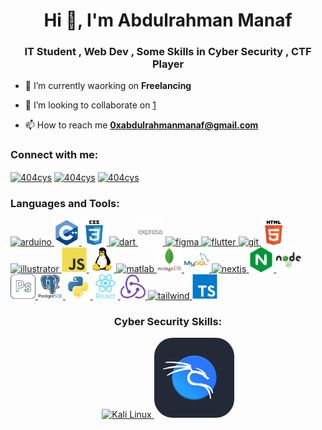 <h1 align="center">Hi 👋, I'm Abdulrahman Manaf</h1>
<h3 align="center">IT Student , Web Dev , Some Skills in Cyber Security , CTF Player</h3>

- 🔭 I’m currently waorking on **Freelancing**

- 👯 I’m looking to collaborate on [1](1)

- 📫 How to reach me **0xabdulrahmanmanaf@gmail.com**

<h3 align="left">Connect with me:</h3>
<p align="left">
<a href="https://twitter.com/404cys" target="blank"><img align="center" src="https://raw.githubusercontent.com/rahuldkjain/github-profile-readme-generator/master/src/images/icons/Social/twitter.svg" alt="404cys" height="30" width="40" /></a>
<a href="https://instagram.com/404cys" target="blank"><img align="center" src="https://raw.githubusercontent.com/rahuldkjain/github-profile-readme-generator/master/src/images/icons/Social/instagram.svg" alt="404cys" height="30" width="40" /></a>
<a href="https://discord.gg/404cys" target="blank"><img align="center" src="https://raw.githubusercontent.com/rahuldkjain/github-profile-readme-generator/master/src/images/icons/Social/discord.svg" alt="404cys" height="30" width="40" /></a>
</p>

<h3 align="left">Languages and Tools:</h3>
<p align="left"> <a href="https://www.arduino.cc/" target="_blank" rel="noreferrer"> <img src="https://cdn.worldvectorlogo.com/logos/arduino-1.svg" alt="arduino" width="40" height="40"/> </a> <a href="https://www.w3schools.com/cpp/" target="_blank" rel="noreferrer"> <img src="https://raw.githubusercontent.com/devicons/devicon/master/icons/cplusplus/cplusplus-original.svg" alt="cplusplus" width="40" height="40"/> </a> <a href="https://www.w3schools.com/css/" target="_blank" rel="noreferrer"> <img src="https://raw.githubusercontent.com/devicons/devicon/master/icons/css3/css3-original-wordmark.svg" alt="css3" width="40" height="40"/> </a> <a href="https://dart.dev" target="_blank" rel="noreferrer"> <img src="https://www.vectorlogo.zone/logos/dartlang/dartlang-icon.svg" alt="dart" width="40" height="40"/> </a> <a href="https://expressjs.com" target="_blank" rel="noreferrer"> <img src="https://raw.githubusercontent.com/devicons/devicon/master/icons/express/express-original-wordmark.svg" alt="express" width="40" height="40"/> </a> <a href="https://www.figma.com/" target="_blank" rel="noreferrer"> <img src="https://www.vectorlogo.zone/logos/figma/figma-icon.svg" alt="figma" width="40" height="40"/> </a> <a href="https://flutter.dev" target="_blank" rel="noreferrer"> <img src="https://www.vectorlogo.zone/logos/flutterio/flutterio-icon.svg" alt="flutter" width="40" height="40"/> </a> <a href="https://git-scm.com/" target="_blank" rel="noreferrer"> <img src="https://www.vectorlogo.zone/logos/git-scm/git-scm-icon.svg" alt="git" width="40" height="40"/> </a> <a href="https://www.w3.org/html/" target="_blank" rel="noreferrer"> <img src="https://raw.githubusercontent.com/devicons/devicon/master/icons/html5/html5-original-wordmark.svg" alt="html5" width="40" height="40"/> </a> <a href="https://www.adobe.com/in/products/illustrator.html" target="_blank" rel="noreferrer"> <img src="https://www.vectorlogo.zone/logos/adobe_illustrator/adobe_illustrator-icon.svg" alt="illustrator" width="40" height="40"/> </a> <a href="https://developer.mozilla.org/en-US/docs/Web/JavaScript" target="_blank" rel="noreferrer"> <img src="https://raw.githubusercontent.com/devicons/devicon/master/icons/javascript/javascript-original.svg" alt="javascript" width="40" height="40"/> </a> <a href="https://www.linux.org/" target="_blank" rel="noreferrer"> <img src="https://raw.githubusercontent.com/devicons/devicon/master/icons/linux/linux-original.svg" alt="linux" width="40" height="40"/> </a> <a href="https://www.mathworks.com/" target="_blank" rel="noreferrer"> <img src="https://upload.wikimedia.org/wikipedia/commons/2/21/Matlab_Logo.png" alt="matlab" width="40" height="40"/> </a> <a href="https://www.mongodb.com/" target="_blank" rel="noreferrer"> <img src="https://raw.githubusercontent.com/devicons/devicon/master/icons/mongodb/mongodb-original-wordmark.svg" alt="mongodb" width="40" height="40"/> </a> <a href="https://www.mysql.com/" target="_blank" rel="noreferrer"> <img src="https://raw.githubusercontent.com/devicons/devicon/master/icons/mysql/mysql-original-wordmark.svg" alt="mysql" width="40" height="40"/> </a> <a href="https://nextjs.org/" target="_blank" rel="noreferrer"> <img src="https://cdn.worldvectorlogo.com/logos/nextjs-2.svg" alt="nextjs" width="40" height="40"/> </a> <a href="https://www.nginx.com" target="_blank" rel="noreferrer"> <img src="https://raw.githubusercontent.com/devicons/devicon/master/icons/nginx/nginx-original.svg" alt="nginx" width="40" height="40"/> </a> <a href="https://nodejs.org" target="_blank" rel="noreferrer"> <img src="https://raw.githubusercontent.com/devicons/devicon/master/icons/nodejs/nodejs-original-wordmark.svg" alt="nodejs" width="40" height="40"/> </a> <a href="https://www.photoshop.com/en" target="_blank" rel="noreferrer"> <img src="https://raw.githubusercontent.com/devicons/devicon/master/icons/photoshop/photoshop-line.svg" alt="photoshop" width="40" height="40"/> </a> <a href="https://www.postgresql.org" target="_blank" rel="noreferrer"> <img src="https://raw.githubusercontent.com/devicons/devicon/master/icons/postgresql/postgresql-original-wordmark.svg" alt="postgresql" width="40" height="40"/> </a> <a href="https://www.python.org" target="_blank" rel="noreferrer"> <img src="https://raw.githubusercontent.com/devicons/devicon/master/icons/python/python-original.svg" alt="python" width="40" height="40"/> </a> <a href="https://reactjs.org/" target="_blank" rel="noreferrer"> <img src="https://raw.githubusercontent.com/devicons/devicon/master/icons/react/react-original-wordmark.svg" alt="react" width="40" height="40"/> </a> <a href="https://redux.js.org" target="_blank" rel="noreferrer"> <img src="https://raw.githubusercontent.com/devicons/devicon/master/icons/redux/redux-original.svg" alt="redux" width="40" height="40"/> </a> <a href="https://tailwindcss.com/" target="_blank" rel="noreferrer"> <img src="https://www.vectorlogo.zone/logos/tailwindcss/tailwindcss-icon.svg" alt="tailwind" width="40" height="40"/> </a> <a href="https://www.typescriptlang.org/" target="_blank" rel="noreferrer"> <img src="https://raw.githubusercontent.com/devicons/devicon/master/icons/typescript/typescript-original.svg" alt="typescript" width="40" height="40"/> </a> </p>
<h3 align="center">Cyber Security Skills:</h3>
<p align="center">

  <a href="https://www.kali.org" target="_blank">
    <img src="https://www.svgrepo.com/show/330767/kalilinux.svg" alt="Kali Linux" width="40" height="40"/>
  </a>
<svg xmlns="http://www.w3.org/2000/svg" width="128" height="128" viewBox="0 0 256 256"><g fill="none"><g clip-path="url(#IconifyId194afac65a143cd8d3)"><path fill="#242938" d="M196 0H60C26.863 0 0 26.863 0 60v136c0 33.137 26.863 60 60 60h136c33.137 0 60-26.863 60-60V60c0-33.137-26.863-60-60-60"/><g clip-path="url(#IconifyId194afac65a143cd8d4)"><path fill="url(#IconifyId194afac65a143cd8d5)" d="M127.999 198.984c39.203 0 70.984-31.78 70.984-70.984s-31.781-70.984-70.984-70.984c-39.204 0-70.985 31.78-70.985 70.984s31.78 70.984 70.985 70.984"/><path fill="#000" d="M198.913 126.039a70.985 70.985 0 0 1-70.915 69.598a70.99 70.99 0 0 1-70.914-69.028q-.04.695-.069 1.389A70.987 70.987 0 0 0 128 198.982a70.99 70.99 0 0 0 65.581-43.819a71 71 0 0 0 5.403-27.165a71 71 0 0 0-.069-1.96z" opacity=".3"/><path fill="#fff" d="M127.999 57.016a70.984 70.984 0 0 0-70.985 70.985q.02.978.07 1.957a70.985 70.985 0 0 1 70.914-69.594a70.983 70.983 0 0 1 70.914 69.024q.04-.693.069-1.386a71 71 0 0 0-5.404-27.164a70.97 70.97 0 0 0-38.416-38.417a71 71 0 0 0-27.165-5.403z" opacity=".1"/><path fill="#000" d="M56.1 79.649c-11.492.013-19.084.938-19.147.946l-.044.004c-.75.086-.654 1.203.1 1.161c0 0 41.789-1.974 75.285 11.489c1.195 5.113 4.351 12.95 6.215 17.115c-2.538 1.742-5.261 3.511-7.501 6.317c-2.351 2.945-4.128 7.01-4.602 13.226c-.96 12.608 9.854 23.646 23.228 23.986c12.402.66 20.834.751 31.099 6.071c4.794 2.654 9.258 8.109 12.593 14.773c3.336 6.667 5.55 14.533 5.947 21.951c.037.729 1.109.742 1.164.015c.002-.023-.001-.054.001-.077c.431-5.68-.408-14.472-3.813-22.836c-2.852-7.006-7.564-13.676-14.809-17.859c10.412 2.843 16.373 8.128 19.8 12.956c3.931 5.541 4.512 10.471 4.508 10.444c.083.697 1.1.681 1.161-.018c0 0 .517-6.044-3.654-12.704c-4.17-6.659-13.024-13.938-31.482-16.647a120 120 0 0 0-16.555-1.228h-.009c-14.47.191-21.764-8.056-22.9-16.516c-.567-4.229.426-8.514 2.883-11.834c2.457-3.319 6.367-5.696 11.755-6.118h.003c8.846-.73 19.636 4.055 30.246 8.992c-.01 1.226.099 2.463.995 3.583c.599.75 1.682 1.271 2.784 1.791s2.235.992 2.684 1.25c1.023.587 4.433 2.774 6.444 5.391a.583.583 0 0 0 .977-.08a6 6 0 0 1 .72-.709c.403-.338.915-.722 1.414-1.081c.997-.718 1.94-1.333 1.94-1.333c.492-.32.256-1.084-.33-1.072c0 0-.143.008-.601-.079c-.458-.088-1.186-.272-2.222-.659c-.953-.356-2.092-1.127-2.97-1.825a19 19 0 0 1-1.084-.925l-.074-.071c.279-.251.317-.653.261-.905a2.2 2.2 0 0 0-.296-.671a5.8 5.8 0 0 0-.794-.991c.032.032-.066-.082-.164-.226c-.099-.145-.226-.34-.37-.565a89 89 0 0 1-.978-1.587c-.683-1.128-1.3-2.177-1.359-2.276c-.001-.002-.149-.313-.435-.504a.6.6 0 0 0-.146-.07c-.323-.104-.58-.08-.912-.063c-.331.017-.7.056-1.049.101c-.583.075-.946.14-1.104.168c-.394-.208-3.479-1.917-4.613-5.399c-.209-.638-1.154-.475-1.137.197c.006.228-.34.91-.265 1.941c-1.37-.826-2.549-2.138-3.576-4.841a.583.583 0 0 0-1.088-.008c-.394.989-.417 1.816-.338 2.458c-1.301-.612-3.433-1.959-3.897-4.636c-.1-.573-.885-.664-1.112-.128c-.383.902-.417 1.649-.353 2.251c-2.426-1.041-9.107-3.474-19.079-3.528c-1.925-.177-3.454-1.14-4.711-2.584c-1.256-1.444-2.21-3.37-2.886-5.363a27.5 27.5 0 0 1-1.256-5.755c-.181-1.7-.105-3.106.022-3.509a.584.584 0 0 0-.285-.69s-12.194-6.415-36.033-9.235c-8.938-1.057-17.27-1.38-24.194-1.372zm27.84 12.703a184 184 0 0 0-11.629.454c-21.885 1.556-43.918 9.202-43.918 9.202c-.704.243-.389 1.3.334 1.117c0 0 44.937-11.279 82.476-4.668a1 1 0 0 0 .101.01h.002a.584.584 0 0 0 .557-.757l-.981-3.166a.59.59 0 0 0-.456-.402s-10.748-1.908-26.485-1.79h-.005zm26.684 6.744c-3.863-.017-15.748.47-33.6 6.056c-22.404 7.01-35.156 16.976-35.156 16.976c-.562.445.017 1.315.644.968c0 0 33.173-18.501 70.531-19.551a.583.583 0 0 0 .537-.766l-1.073-3.25a.58.58 0 0 0-.515-.398s-.476-.031-1.367-.035zm24.426-.054c-.572.008-.792.75-.316 1.068h.001q.05.034.109.057c10.245 4.165 19.131 9.671 26.019 17.239l.019.019l.001.001a.58.58 0 0 0 .45.17l1.671-.11a.582.582 0 0 0 .412-.952s-9.678-11.73-28.133-17.446l-.006-.004l-.028-.01l-.016-.005a.6.6 0 0 0-.183-.027m29.172 24.697c.335.067.967 1.311 1.548 2.199c.051.073.102.149.151.21q0 .007.005.015c.066.093.131.19.194.268c.031.186.084.3-.35.21c-.037-.191-.1-.246-.1-.246s-1.049-.624-1.371-1.067c-.321-.443-.378-1.217-.221-1.511q.058-.096.144-.078" opacity=".3"/><path fill="#fff" stroke="#fff" stroke-linejoin="round" stroke-width="2.986" d="M56.101 77.887c-11.51.013-19.12.945-19.12.945s42.082-2.02 75.793 11.629c1.146 5.126 4.593 13.662 6.45 17.766c-5.313 3.673-11.305 7.128-12.238 19.379s9.6 23.027 22.662 23.359c12.402.661 20.972.755 31.358 6.14c9.914 5.482 18.044 22.185 18.848 37.208c.869-11.146-3.314-35.116-22.833-42.395c27.276 4.773 29.68 24.99 29.681 24.998c0 0 2.033-23.342-34.639-28.723a119 119 0 0 0-16.472-1.222c-29.393.388-30.465-33.901-8.316-35.632c9.179-.758 20.139 4.194 30.854 9.184c-.04 1.331.016 2.513.89 3.606s4.231 2.284 5.304 2.9s4.51 2.801 6.616 5.542c.457-.854 4.271-3.337 4.271-3.337s-.914.02-3.039-.774c-2.126-.795-4.649-3.199-4.709-3.338s-.099-.357.398-.457c.377-.317-.477-1.35-.855-1.728c-.377-.377-2.9-4.668-2.959-4.767s-.08-.199-.259-.318c-.556-.179-3 .258-3 .258s-3.758-1.846-5.053-5.825c.019.697-.645 1.458 0 3.06c-1.96-.829-3.643-2.243-4.97-5.737c-.79 1.987 0 3.251 0 3.251s-4.614-1.29-5.352-5.545c-.81 1.91 0 3.059 0 3.059s-7.523-3.925-20.021-3.982c-8.368-.767-10.111-15.488-9.335-17.966c0 0-12.07-6.361-35.83-9.172c-8.91-1.054-17.219-1.376-24.125-1.368zM83.944 90.59c-3.621.028-7.508.163-11.592.453c-21.778 1.548-43.766 9.171-43.766 9.171s44.993-11.32 82.723-4.677h.001l-.981-3.166s-10.693-1.9-26.384-1.78zm26.676 6.744c-3.808-.017-15.632.462-33.423 6.029c-22.314 6.982-34.97 16.879-34.97 16.879s33.259-18.57 70.797-19.625l-1.074-3.249s-.451-.03-1.33-.034Zm24.438-.055c10.304 4.189 19.273 9.739 26.236 17.388l.001.001l1.671-.109s-9.577-11.62-27.908-17.28Zm28.403 22.337l2.05 1.511c.257-.446 1.293 2.369 1.923 3.151c.027.156-1.047 1.411-1.412 1.336c-.031-.161-1.699-.643-1.699-.643s-1.896-1.145-2.166-1.517c-.271-.372 1.172-3.591 1.304-3.838Z"/><path fill="#fff" d="M56.101 77.887c-11.51.013-19.12.945-19.12.945s42.082-2.02 75.793 11.629c1.146 5.126 4.593 13.662 6.45 17.766c-5.313 3.673-11.305 7.128-12.238 19.379s9.6 23.027 22.662 23.359c12.402.661 20.972.755 31.358 6.14c9.914 5.482 18.044 22.185 18.848 37.208c.869-11.146-3.314-35.116-22.833-42.395c27.276 4.773 29.68 24.99 29.681 24.998c0 0 2.033-23.342-34.639-28.723a119 119 0 0 0-16.472-1.222c-29.393.388-30.465-33.901-8.316-35.632c9.179-.758 20.139 4.194 30.854 9.184c-.04 1.331.016 2.513.89 3.606s4.231 2.284 5.304 2.9s4.51 2.801 6.616 5.542c.457-.854 4.271-3.337 4.271-3.337s-.914.02-3.039-.774c-2.126-.795-4.649-3.199-4.709-3.338s-.099-.357.398-.457c.377-.317-.477-1.35-.855-1.728c-.377-.377-2.9-4.668-2.959-4.767s-.08-.199-.259-.318c-.556-.179-3 .258-3 .258s-3.758-1.846-5.053-5.825c.019.697-.645 1.458 0 3.06c-1.96-.829-3.643-2.243-4.97-5.737c-.79 1.987 0 3.251 0 3.251s-4.614-1.29-5.352-5.545c-.81 1.91 0 3.059 0 3.059s-7.523-3.925-20.021-3.982c-8.368-.767-10.111-15.488-9.335-17.966c0 0-12.07-6.361-35.83-9.172c-8.91-1.054-17.219-1.376-24.125-1.368zM83.944 90.59c-3.621.028-7.508.163-11.592.453c-21.778 1.548-43.766 9.171-43.766 9.171s44.993-11.32 82.723-4.677h.001l-.981-3.166s-10.693-1.78-26.384-1.78zm26.676 6.744c-3.808-.017-15.632.462-33.423 6.029c-22.314 6.982-34.97 16.879-34.97 16.879s33.259-18.57 70.797-19.625l-1.074-3.249s-.451-.03-1.33-.034m24.438-.055c10.304 4.189 19.273 9.739 26.236 17.388l.001.001l1.671-.109s-9.577-11.62-27.908-17.28m29.164 24.114c.335.067.968 1.311 1.549 2.199c.051.072.103.149.152.21l.002.014c.066.094.132.191.195.269c.031.186.084.299-.35.21c-.037-.191-.1-.246-.1-.246s-1.049-.625-1.371-1.067c-.322-.443-.379-1.217-.222-1.511q.059-.097.145-.078"/></g></g><defs><clipPath id="IconifyId194afac65a143cd8d3"><path fill="#fff" d="M0 0h256v256H0z"/></clipPath><clipPath id="IconifyId194afac65a143cd8d4"><path fill="#fff" d="M28 28h200v200H28z"/></clipPath><linearGradient id="IconifyId194afac65a143cd8d5" x1="98.332" x2="144.69" y1="166.418" y2="120.06" gradientUnits="userSpaceOnUse"><stop stop-color="#249EFF"/><stop offset="1" stop-color="#2777FF"/></linearGradient></defs></g></svg>
  
</p>
